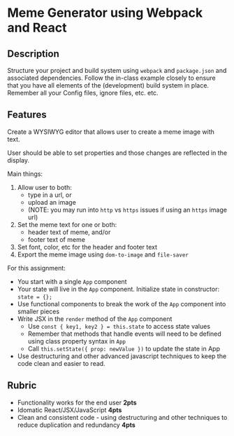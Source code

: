 # Meme Generator using Webpack and React

 ## Description

Structure your project and build system using `webpack` and `package.json` and associated dependencies.
Follow the in-class example closely to ensure that you have all elements of the (development) build system in place. Remember all your Config files, ignore files, etc. etc.

## Features

Create a WYSIWYG editor that allows user to create a meme image with text.

User should be able to set properties and those changes are reflected in the display.

Main things:

1. Allow user to both:
   - type in a url, or
   - upload an image
   - (NOTE: you may run into `http` vs `https` issues if using an `https` image url)
2. Set the meme text for one or both:
   - header text of meme, and/or
   - footer text of meme
3. Set font, color, etc for the header and footer text
4. Export the meme image using `dom-to-image` and `file-saver`

For this assignment:

* You start with a single `App` component
* Your state will live in the `App` component. Initialize state in constructor: `state = {};`
* Use functional components to break the work of the `App` component into smaller pieces
* Write JSX in the `render` method of the `App` component
    * Use `const { key1, key2 } = this.state` to access state values
    * Remember that methods that handle events will need to be defined using class property syntax in `App`
    * Call `this.setState({ prop: newValue })` to update the state in App
* Use destructuring and other advanced javascript techniques to keep the code clean and easier to read.

## Rubric

* Functionality works for the end user **2pts**
* Idomatic React/JSX/JavaScript **4pts**
* Clean and consistent code - using destructuring and other techniques to reduce duplication and redundancy **4pts**
